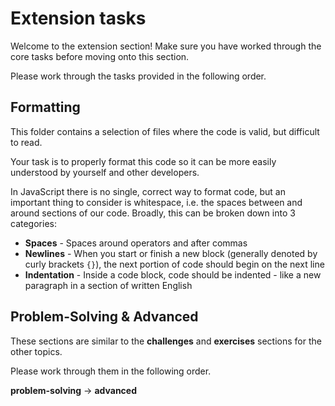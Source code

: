 # Extension tasks

Welcome to the extension section! Make sure you have worked through the core tasks before moving onto this section.

Please work through the tasks provided in the following order.

## Formatting

This folder contains a selection of files where the code is valid, but difficult to read.

Your task is to properly format this code so it can be more easily understood by yourself and other developers.

In JavaScript there is no single, correct way to format code, but an important thing to consider is whitespace, i.e. the spaces between and around sections of our code. Broadly, this can be broken down into 3 categories:

- **Spaces** - Spaces around operators and after commas
- **Newlines** - When you start or finish a new block (generally denoted by curly brackets `{}`), the next portion of code should begin on the next line
- **Indentation** - Inside a code block, code should be indented - like a new paragraph in a section of written English

## Problem-Solving & Advanced

These sections are similar to the **challenges** and **exercises** sections for the other topics.

Please work through them in the following order.

**problem-solving** -> **advanced**
